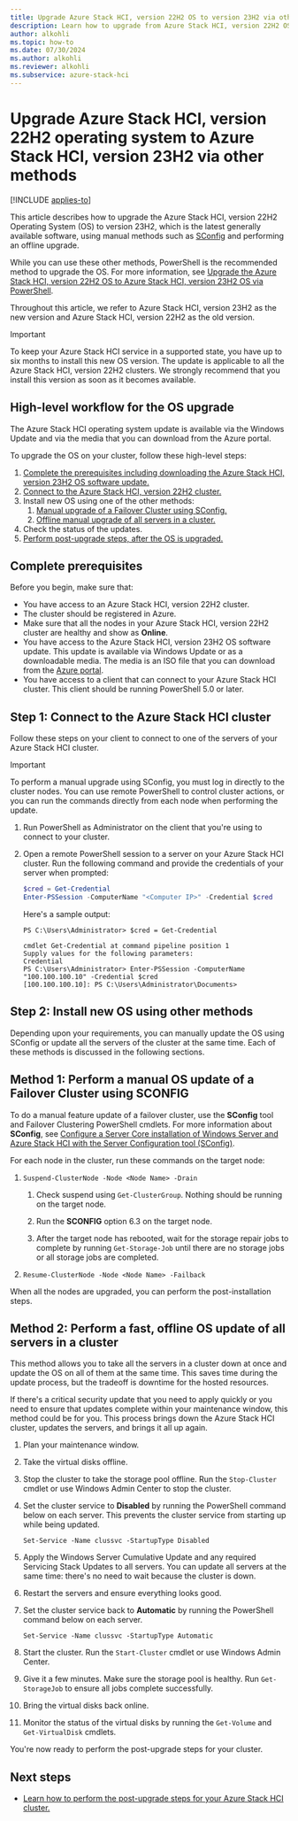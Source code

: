 ```yaml
---
title: Upgrade Azure Stack HCI, version 22H2 OS to version 23H2 via other manual methods
description: Learn how to upgrade from Azure Stack HCI, version 22H2 OS to Azure Stack HCI, version 23H2 using other manual methods.
author: alkohli
ms.topic: how-to
ms.date: 07/30/2024
ms.author: alkohli
ms.reviewer: alkohli
ms.subservice: azure-stack-hci
---
```


# Upgrade Azure Stack HCI, version 22H2 operating system to Azure Stack HCI, version 23H2 via other methods

[!INCLUDE [applies-to](../../includes/hci-applies-to-23h2-22h2.md)]

This article describes how to upgrade the Azure Stack HCI, version 22H2 Operating System (OS) to version 23H2, which is the latest generally available software, using manual methods such as [SConfig](/windows-server/administration/server-core/server-core-sconfig) and performing an offline upgrade.

While you can use these other methods, PowerShell is the recommended method to upgrade the OS. For more information, see [Upgrade the Azure Stack HCI, version 22H2 OS to Azure Stack HCI, version 23H2 OS via PowerShell](./upgrade-22h2-to-23h2-powershell.md).

Throughout this article, we refer to Azure Stack HCI, version 23H2 as the new version and Azure Stack HCI, version 22H2 as the old version.

> [!IMPORTANT]
> To keep your Azure Stack HCI service in a supported state, you have up to six months to install this new OS version. The update is applicable to all the Azure Stack HCI, version 22H2 clusters. We strongly recommend that you install this version as soon as it becomes available.

## High-level workflow for the OS upgrade

The Azure Stack HCI operating system update is available via the Windows Update and via the media that you can download from the Azure portal.

To upgrade the OS on your cluster, follow these high-level steps:

1. [Complete the prerequisites including downloading the Azure Stack HCI, version 23H2 OS software update.](#complete-prerequisites)
1. [Connect to the Azure Stack HCI, version 22H2 cluster.](#step-1-connect-to-the-azure-stack-hci-cluster)
1. Install new OS using one of the other methods:
   1. [Manual upgrade of a Failover Cluster using SConfig.](#method-1-perform-a-manual-os-update-of-a-failover-cluster-using-sconfig)
   1. [Offline manual upgrade of all servers in a cluster.](#method-2-perform-a-fast-offline-os-update-of-all-servers-in-a-cluster)
1. Check the status of the updates.
1. [Perform post-upgrade steps, after the OS is upgraded.](#next-steps)


## Complete prerequisites

Before you begin, make sure that:

- You have access to an Azure Stack HCI, version 22H2 cluster.
- The cluster should be registered in Azure.
- Make sure that all the nodes in your Azure Stack HCI, version 22H2 cluster are healthy and show as **Online**.
- You have access to the Azure Stack HCI, version 23H2 OS software update. This update is available via Windows Update or as a downloadable media. The media is an ISO file that you can download from the [Azure portal](https://portal.azure.com/#view/Microsoft_Azure_HybridCompute/AzureArcCenterBlade/~/hciGetStarted).
- You have access to a client that can connect to your Azure Stack HCI cluster. This client should be running PowerShell 5.0 or later.

## Step 1: Connect to the Azure Stack HCI cluster

Follow these steps on your client to connect to one of the servers of your Azure Stack HCI cluster.

> [!IMPORTANT]
> To perform a manual upgrade using SConfig, you must log in directly to the cluster nodes.  You can use remote PowerShell to control cluster actions, or you can run the commands directly from each node when performing the update.

1. Run PowerShell as Administrator on the client that you're using to connect to your cluster.
2. Open a remote PowerShell session to a server on your Azure Stack HCI cluster. Run the following command and provide the credentials of your server when prompted:

   ```powershell
   $cred = Get-Credential
   Enter-PSSession -ComputerName "<Computer IP>" -Credential $cred 
   ```
   
   Here's a sample output:

   ```Console
   PS C:\Users\Administrator> $cred = Get-Credential
   
   cmdlet Get-Credential at command pipeline position 1
   Supply values for the following parameters:
   Credential
   PS C:\Users\Administrator> Enter-PSSession -ComputerName "100.100.100.10" -Credential $cred 
   [100.100.100.10]: PS C:\Users\Administrator\Documents>
   ```

## Step 2: Install new OS using other methods

Depending upon your requirements, you can manually update the OS using SConfig or update all the servers of the cluster at the same time. Each of these methods is discussed in the following sections.


## Method 1: Perform a manual OS update of a Failover Cluster using SCONFIG

To do a manual feature update of a failover cluster, use the **SConfig** tool and Failover Clustering PowerShell cmdlets. For more information about **SConfig**, see [Configure a Server Core installation of Windows Server and Azure Stack HCI with the Server Configuration tool (SConfig)](/windows-server/administration/server-core/server-core-sconfig).

For each node in the cluster, run these commands on the target node:

1. `Suspend-ClusterNode -Node <Node Name> -Drain`

    1. Check suspend using `Get-ClusterGroup`. Nothing should be running on the target node.

    1. Run the **SCONFIG** option 6.3 on the target node.

    1. After the target node has rebooted, wait for the storage repair jobs to complete by running `Get-Storage-Job` until there are no storage jobs or all storage jobs are completed.

1. `Resume-ClusterNode -Node <Node Name> -Failback`

When all the nodes are upgraded, you can perform the post-installation steps.

## Method 2: Perform a fast, offline OS update of all servers in a cluster

This method allows you to take all the servers in a cluster down at once and update the OS on all of them at the same time. This saves time during the update process, but the tradeoff is downtime for the hosted resources.

If there's a critical security update <!--ASK-->that you need to apply quickly or you need to ensure that updates complete within your maintenance window, this method could be for you. This process brings down the Azure Stack HCI cluster, updates the servers, and brings it all up again.

1. Plan your maintenance window.
1. Take the virtual disks offline.
1. Stop the cluster to take the storage pool offline. Run the `Stop-Cluster` cmdlet or use Windows Admin Center to stop the cluster.
1. Set the cluster service to **Disabled** by running the PowerShell command below on each server. This prevents the cluster service from starting up while being updated.

   ```
   Set-Service -Name clussvc -StartupType Disabled
   ```
   
1. <!--ASK-->Apply the Windows Server Cumulative Update and any required Servicing Stack Updates to all servers. You can update all servers at the same time: there's no need to wait because the cluster is down.
1. Restart the servers and ensure everything looks good.
1. Set the cluster service back to **Automatic** by running the PowerShell command below on each server.

   ```
   Set-Service -Name clussvc -StartupType Automatic
   ```
   
1. Start the cluster. Run the `Start-Cluster` cmdlet or use Windows Admin Center.  
1. Give it a few minutes. Make sure the storage pool is healthy.  Run `Get-StorageJob` to ensure all jobs complete successfully.
1. Bring the virtual disks back online.
1. Monitor the status of the virtual disks by running the `Get-Volume` and `Get-VirtualDisk` cmdlets.

<!--ASK-->

You're now ready to perform the post-upgrade steps for your cluster.

## Next steps

- [Learn how to perform the post-upgrade steps for your Azure Stack HCI cluster.](./post-upgrade-steps.md)
